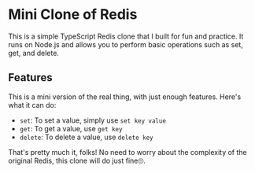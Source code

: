 # Mini Clone of Redis 

This is a simple TypeScript Redis clone that I built for fun and practice. It runs on Node.js and allows you to perform basic operations such as set, get, and delete.

## Features

This is a mini version of the real thing, with just enough features. Here's what it can do:

- `set`: To set a value, simply use `set key value`
- `get`: To get a value, use `get key`
- `delete`: To delete a value, use `delete key`

That's pretty much it, folks! No need to worry about the complexity of the original Redis, this clone will do just fine🙄.
